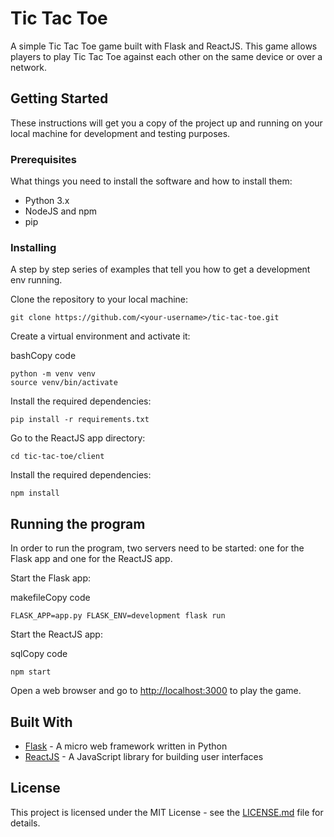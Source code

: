 
# Tic Tac Toe

A simple Tic Tac Toe game built with Flask and ReactJS. This game allows players to play Tic Tac Toe against each other on the same device or over a network.

## Getting Started

These instructions will get you a copy of the project up and running on your local machine for development and testing purposes.

### Prerequisites

What things you need to install the software and how to install them:

-   Python 3.x
-   NodeJS and npm
-   pip

### Installing

A step by step series of examples that tell you how to get a development env running.

Clone the repository to your local machine:


`git clone https://github.com/<your-username>/tic-tac-toe.git` 

Create a virtual environment and activate it:

bashCopy code

    python -m venv venv
    source venv/bin/activate

Install the required dependencies:

`pip install -r requirements.txt` 

Go to the ReactJS app directory:

`cd tic-tac-toe/client` 

Install the required dependencies:

`npm install` 

## Running the program

In order to run the program, two servers need to be started: one for the Flask app and one for the ReactJS app.

Start the Flask app:

makefileCopy code

`FLASK_APP=app.py FLASK_ENV=development flask run` 

Start the ReactJS app:

sqlCopy code

`npm start` 

Open a web browser and go to [http://localhost:3000](http://localhost:3000/) to play the game.

## Built With

-   [Flask](https://flask.palletsprojects.com/en/1.1.x/) - A micro web framework written in Python
-   [ReactJS](https://reactjs.org/) - A JavaScript library for building user interfaces

## License

This project is licensed under the MIT License - see the [LICENSE.md](https://chat.openai.com/chat/LICENSE.md) file for details.